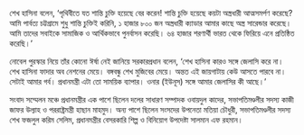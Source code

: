 শেখ হাসিনা বলেন, ‘পৃথিবীতে যত শান্তি চুক্তি হয়েছে বের করেন! শান্তি চুক্তি হয়েছে কয়টা অস্ত্রধারী আত্মসমর্পণ করেছে? আমি পার্বত্য চট্টগ্রামে শুধু শান্তি চুক্তিই করিনি, ১ হাজার ৮০০ জন অস্ত্রধারী ক্যাডার আমার কাছে অস্ত্র সারেন্ডার করেছে। আমি তাদের সবাইকে সামাজিক ও আর্থিকভাবে পুনর্বাসন করেছি। ৬৪ হাজার শরণার্থী ভারত থেকে ফিরিয়ে এনে প্রতিষ্ঠিত করেছি।’

নোবেল পুরস্কার নিয়ে তাঁর কোনো ঈর্ষা নেই জানিয়ে সরকারপ্রধান বলেন, ‘শেখ হাসিনা কারও সঙ্গে জেলাসি করে না। শেখ হাসিনা ফাদার অব নেশনের মেয়ে। বঙ্গবন্ধু শেখ মুজিবের মেয়ে। অন্তত এই জায়গাটায় কেউ আসতে পারবে না। সেটাই আমার গর্ব। প্রধানমন্ত্রী এটা তো সাময়িক ব্যাপার। ওনার (ইউনূস) সঙ্গে আমার জেলাসির কী আছে।’

সংবাদ সম্মেলন মঞ্চে প্রধানমন্ত্রীর এক পাশে ছিলেন দলের সাধারণ সম্পাদক ওবায়দুল কাদের, সভাপতিমণ্ডলীর সদস্য কাজী জাফর উল্যাহ ও পররাষ্ট্রমন্ত্রী হাছান মাহমুদ। অন্য পাশে ছিলেন সংসদের উপনেতা মতিয়া চৌধুরী, সভাপতিমণ্ডলীর সদস্য শেখ ফজলুল করিম সেলিম, প্রধানমন্ত্রীর বেসরকারি শিল্প ও বিনিয়োগ উপদেষ্টা সালমান এফ রহমান।
